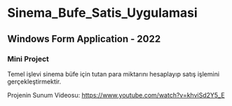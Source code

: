 # Sinema_Bufe_Satis_Uygulamasi
## Windows Form Application - 2022
### Mini Project

Temel işlevi sinema büfe için tutan para miktarını hesaplayıp satış işlemini gerçekleştirmektir.

Projenin Sunum Videosu: https://www.youtube.com/watch?v=khviSd2Y5_E
